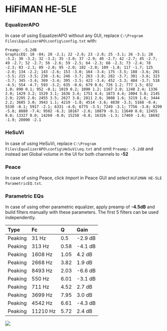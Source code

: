 # HiFiMAN HE-5LE

### EqualizerAPO
In case of using EqualizerAPO without any GUI, replace `C:\Program Files\EqualizerAPO\config\config.txt`
with:
```
Preamp: -5.2dB
GraphicEQ: 10 -84; 20 -2.1; 22 -2.6; 23 -2.8; 25 -3.1; 26 -3.1; 28 -3.2; 30 -3.2; 32 -3.2; 35 -3.0; 37 -2.9; 40 -2.7; 42 -2.7; 45 -2.7; 49 -2.7; 52 -2.7; 56 -2.6; 59 -2.5; 64 -2.3; 68 -2.3; 73 -2.4; 78 -2.3; 83 -2.1; 89 -2.0; 95 -2.0; 102 -2.0; 109 -1.8; 117 -1.7; 125 -2.0; 134 -2.2; 143 -2.6; 153 -3.0; 164 -3.4; 175 -3.5; 188 -3.6; 201 -3.5; 215 -3.5; 230 -3.6; 246 -3.7; 263 -3.8; 282 -3.7; 301 -3.6; 323 -3.7; 345 -3.4; 369 -3.4; 395 -3.5; 423 -3.4; 452 -3.3; 484 -3.7; 518 -4.5; 554 -4.7; 593 -3.2; 635 -0.6; 679 0.6; 726 1.2; 777 1.5; 832 1.0; 890 0.1; 952 -0.1; 1019 0.2; 1090 1.2; 1167 2.0; 1248 2.4; 1336 2.9; 1429 3.2; 1529 3.1; 1636 3.4; 1751 4.4; 1873 4.4; 2004 3.8; 2145 2.9; 2295 2.0; 2455 3.5; 2627 3.8; 2811 2.6; 3008 1.6; 3219 1.6; 3444 2.2; 3685 3.0; 3943 1.1; 4219 -1.8; 4514 -3.6; 4830 -3.3; 5168 -0.4; 5530 -0.1; 5917 -2.1; 6331 -4.0; 6775 -3.5; 7249 -3.1; 7756 -3.8; 8299 -5.8; 8880 -7.4; 9502 -6.3; 10167 -2.6; 10879 -0.1; 11640 0.0; 12455 0.0; 13327 0.0; 14260 -0.0; 15258 -0.8; 16326 -1.3; 17469 -1.6; 18692 -1.9; 20000 -2.1
```

### HeSuVi
In case of using HeSuVi, replace `C:\Program Files\EqualizerAPO\config\HeSuVi\eq.txt` and omit `Preamp:
-5.2dB` and instead set Global volume in the UI for both channels to **-52**

### Peace
In case of using Peace, click *Import* in Peace GUI and select `HiFiMAN HE-5LE ParametricEQ.txt`.

### Parametric EQs
In case of using other parametric equalizer, apply preamp of **-4.5dB** and build filters manually with
these parameters. The first 5 filters can be used independently.

| Type    | Fc       |    Q | Gain    |
|:--------|:---------|:-----|:--------|
| Peaking | 31 Hz    | 0.5  | -2.9 dB |
| Peaking | 313 Hz   | 0.58 | -4.1 dB |
| Peaking | 1608 Hz  | 1.05 | 4.2 dB  |
| Peaking | 2668 Hz  | 3.82 | 1.9 dB  |
| Peaking | 8493 Hz  | 2.03 | -6.6 dB |
| Peaking | 550 Hz   | 6.01 | -3.1 dB |
| Peaking | 711 Hz   | 4.52 | 2.7 dB  |
| Peaking | 3699 Hz  | 7.95 | 3.0 dB  |
| Peaking | 4542 Hz  | 6.61 | -4.3 dB |
| Peaking | 11210 Hz | 5.72 | 2.4 dB  |

![](https://raw.githubusercontent.com/jaakkopasanen/AutoEq/master/results/headphonecom/sbaf-serious/HiFiMAN%20HE-5LE/HiFiMAN%20HE-5LE.png)